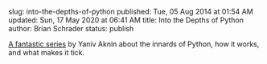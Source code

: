 slug: into-the-depths-of-python
published: Tue, 05 Aug 2014 at 01:54 AM
updated: Sun, 17 May 2020 at 06:41 AM
title: Into the Depths of Python
author: Brian Schrader
status: publish

[A fantastic series][python] by Yaniv Aknin about the innards of Python, how it works, and what makes it tick.

[python]:http://tech.blog.aknin.name/category/my-projects/pythons-innards/

